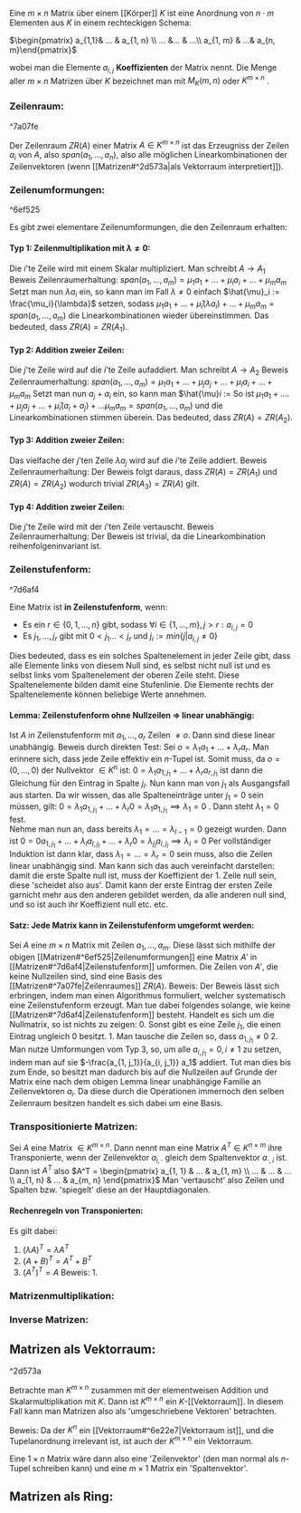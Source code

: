 Eine $m \times n$ Matrix über einem [[Körper]] $K$ ist eine Anordnung von $n \cdot m$ Elementen aus $K$ in einem rechteckigen Schema:

$\begin{pmatrix} a_{1,1}& ... & a_{1, n} \\ ... &... & ...\\ a_{1, m} & ...& a_{n, m}\end{pmatrix}$ 

wobei man die Elemente $a_{i, j}$ **Koeffizienten** der Matrix nennt. Die Menge aller $m \times n$ Matrizen über $K$ bezeichnet man mit $M_K (m, n)$ oder $K^{m \times n}$ .
### Zeilenraum:

^7a07fe

Der Zeilenraum $ZR(A)$ einer Matrix $A \in K^{m \times n}$ ist das Erzeugniss der Zeilen $a_i$ von $A$, also $span(a_1, ..., a_n)$, also alle möglichen Linearkombinationen der Zeilenvektoren (wenn [[Matrizen#^2d573a|als Vektorraum interpretiert]]).
### Zeilenumformungen:

^6ef525

Es gibt zwei elementare Zeilenumformungen, die den Zeilenraum erhalten:
#### Typ 1: Zeilenmultiplikation mit $\lambda \neq 0$:
Die $i$'te Zeile wird mit einem Skalar multipliziert. Man schreibt $A \rightarrow A_1$
Beweis Zeilenraumerhaltung:
	$span(a_1, ..., a_m) = \mu_1 a_1 + ... + \mu_i a_i + ... + \mu_m a_m$
	Setzt man nun $\lambda a_i$ ein, so kann man im Fall $\lambda \neq 0$ einfach $\hat{\mu}_i := \frac{\mu_i}{\lambda}$ setzen, sodass
	$\mu_1 a_1 + ... + \hat{\mu}_i (\lambda a_i) + ... + \mu_m a_m = span(a_1, ..., a_m)$ die Linearkombinationen wieder übereinstimmen.
Das bedeuted, dass $ZR(A) = ZR(A_1)$.
#### Typ 2: Addition zweier Zeilen:
Die $j$'te Zeile wird auf die $i$'te Zeile aufaddiert. Man schreibt $A \rightarrow A_2$
Beweis Zeilenraumerhaltung:
$span(a_1, ..., a_m) = \mu_1 a_1 + ... + \mu_j a_j + ... +\mu_i a_i + ... + \mu_m a_m$
	Setzt man nun $a_j + a_i$  ein, so kann man $\hat{\mu}_i_ := 
	So ist $\mu_1 a_1 + .... + \mu_j a_j + ... + \hat{\mu}_i (a_i + a_j) + ... \mu_m a_m = span(a_1, ..., a_m)$ 
	und die Linearkombinationen stimmen überein.
Das bedeuted, dass $ZR(A) = ZR(A_2)$.

#### Typ 3: Addition zweier Zeilen:
Das vielfache der $j$'ten Zeile $\lambda a_j$ wird auf die $i$'te Zeile addiert. 
Beweis Zeilenraumerhaltung:
	Der Beweis folgt daraus, dass $ZR(A) = ZR(A_1)$ und $ZR(A) = ZR(A_2)$ wodurch trivial $ZR(A_3) = ZR(A)$ gilt.

#### Typ 4: Addition zweier Zeilen:
Die $j$'te Zeile wird mit der $i$'ten Zeile vertauscht.
Beweis Zeilenraumerhaltung:
	Der Beweis ist trivial, da die Linearkombination reihenfolgeninvariant ist.

### Zeilenstufenform:

^7d6af4

Eine Matrix ist **in Zeilenstufenform**, wenn:
- Es ein $r \in \{0, 1, ..., n \}$ gibt, sodass  $\forall i \in \{1, ..., m\}, j > r: a_{i, j} = 0$
- Es $j_1, ..., j_r$ gibt mit $0 < j_1 ... < j_r$ und $j_i := min\{j | a_{i, j} \neq 0 \}$ 

Dies bedeuted, dass es ein solches Spaltenelement in jeder Zeile gibt, dass alle Elemente links von diesem Null sind, es selbst nicht null ist und es selbst links vom Spaltenelement der oberen Zeile steht. Diese Spaltenelemente bilden damit eine Stufenlinie.
Die Elemente rechts der Spaltenelemente können beliebige Werte annehmen.

#### Lemma: Zeilenstufenform ohne Nullzeilen => linear unabhängig:
Ist $A$ in Zeilenstufenform mit $a_1, ..., a_r$ Zeilen $\neq o$. Dann sind diese linear unabhängig.
Beweis durch direkten Test:
	Sei $o = \lambda_1 a_1 + ... + \lambda_r a_r$.
	Man erinnere sich, dass jede Zeile effektiv ein $n$-Tupel ist.
	Somit muss, da $o = (0, ..., 0)$ der Nullvektor $\in K^n$ ist:
	$0 = \lambda_1 a_{1, j_1} + ... + \lambda_r a_{r, j_1}$  ist dann die Gleichung für den Eintrag in Spalte $j_l$.
	Nun kann man von $j_1$ als Ausgangsfall aus starten. Da wir wissen, das alle Spalteneinträge unter $j_1 = 0$ sein müssen, gilt:
	$0 = \lambda_{1} a_{1, j_1} + ... + \lambda_r 0 =  \lambda_{1} a_{1, j_1} \implies  \lambda_{1} = 0$ . Dann steht $\lambda_1 = 0$ fest.  
	Nehme man nun an, dass bereits $\lambda_{1} = ... = \lambda_{l - 1} = 0$ gezeigt wurden.
	Dann ist $0 = 0 a_{1, j_1} + ... + \lambda_{l} a_{l, j_l} + ... + \lambda_r 0 = \lambda_{j_l} a_{l, j_l}  \implies \lambda_{l} = 0$
	Per vollständiger Induktion ist dann klar, dass $\lambda_{1} = ... = \lambda_{r} = 0$ sein muss, also die Zeilen linear unabhängig sind.
	Man kann sich das auch vereinfacht darstellen: damit die erste Spalte null ist, muss der Koeffizient der 1. Zeile null sein, diese 'scheidet also aus'. Damit kann der erste Eintrag der ersten Zeile garnicht mehr aus den anderen gebildet werden, da alle anderen null sind, und so ist auch ihr Koeffizient null etc. etc.

#### Satz: Jede Matrix kann in Zeilenstufenform umgeformt werden:
Sei $A$ eine $m \times n$ Matrix mit Zeilen $a_1, ..., a_m$. Diese lässt sich mithilfe der obigen [[Matrizen#^6ef525|Zeilenumformungen]]  eine Matrix $A'$ in [[Matrizen#^7d6af4|Zeilenstufenform]] umformen. Die Zeilen von $A'$, die keine Nullzeilen sind, sind eine Basis des [[Matrizen#^7a07fe|Zeilenraumes]] $ZR(A)$.
Beweis:
	Der Beweis lässt sich erbringen, indem man einen Algorithmus formuliert, welcher systematisch eine Zeilenstufenform erzeugt. Man tue dabei folgendes solange, wie keine [[Matrizen#^7d6af4|Zeilenstufenform]] besteht. Handelt es sich um die Nullmatrix, so ist nichts zu zeigen:
	0. Sonst gibt es eine Zeile $j_1$, die einen Eintrag ungleich 0 besitzt. 
	1. Man tausche die Zeilen so, dass $a_{1, j_1} \neq 0$
	2. Man nutze Umformungen vom Typ 3, so, um alle $a_{i, j_1} = 0, i \neq 1$ zu setzen, indem man auf sie $-\frac{a_{1, j_1}}{a_{i, j_1}} a_1$ addiert.
	Tut man dies bis zum Ende, so besitzt man dadurch bis auf die Nullzeilen auf Grunde der Matrix eine nach dem obigen Lemma linear unabhängige Familie an Zeilenvektoren $a_i$. Da diese durch die Operationen immernoch den selben Zeilenraum besitzen handelt es sich dabei um eine Basis.

### Transpositionierte Matrizen:
Sei $A$ eine Matrix $\in K^{m \times n}$. Dann nennt man eine Matrix $A^T \in K^{n \times m}$ ihre Transponierte, wenn der Zeilenvektor $a_{i, \cdot}$ gleich dem Spaltenvektor $a_{\cdot, i}$ ist. Dann ist $A^T$ also
$A^T = \begin{pmatrix} a_{1, 1} & ... & a_{1, m} \\ ... & ... & ... \\ a_{1, n} & ... & a_{m, n} \end{pmatrix}$ 
Man 'vertauscht' also Zeilen und Spalten bzw. 'spiegelt' diese an der Hauptdiagonalen.

#### Rechenregeln von Transponierten:
Es gilt dabei:
1. $(\lambda A)^T = \lambda A^T$
2. $(A + B)^T = A^T + B^T$
3. $(A^T)^T = A$
Beweis:
	1. 
### Matrizenmultiplikation:

### Inverse Matrizen:
## Matrizen als Vektorraum:

^2d573a

Betrachte man $K^{m \times n}$ zusammen mit der elementweisen Addition und Skalarmultiplikation mit $K$. Dann ist $K^{m \times n}$ ein $K$-[[Vektorraum]]. In diesem Fall kann man Matrizen also als 'umgeschriebene Vektoren' betrachten.

Beweis:
	Da der $K^n$ ein [[Vektorraum#^6e22e7|Vektorraum ist]], und die Tupelanordnung irrelevant ist, ist auch der $K^{m \times n}$ ein Vektorraum.

Eine $1 \times n$ Matrix wäre dann also eine 'Zeilenvektor' (den man normal als $n$-Tupel schreiben kann) und eine $m \times 1$ Matrix ein 'Spaltenvektor'. 
## Matrizen als Ring:



 